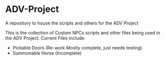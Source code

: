 # ADV-Project
A repository to house the scripts and others for the ADV Project

This is the collection of Custom NPCs scripts and other files being used in the ADV Project.
Current Files include:
- Pickable Doors (Re-work Mostly complete, just needs testing)
- Summonable Horse (Incomplete)
